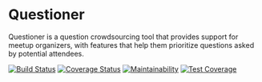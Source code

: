 # Questioner
Questioner is a question crowdsourcing tool that provides support for meetup organizers, with features that help them prioritize questions asked by potential attendees.

[![Build Status](https://travis-ci.com/emrys8/Questioner.svg?branch=develop)](https://travis-ci.com/emrys8/Questioner) [![Coverage Status](https://coveralls.io/repos/github/emrys8/Questioner/badge.svg?branch=develop)](https://coveralls.io/github/emrys8/Questioner?branch=develop) [![Maintainability](https://api.codeclimate.com/v1/badges/a72daef632a6dc679a3d/maintainability)](https://codeclimate.com/github/emrys8/Questioner/maintainability) [![Test Coverage](https://api.codeclimate.com/v1/badges/a72daef632a6dc679a3d/test_coverage)](https://codeclimate.com/github/emrys8/Questioner/test_coverage)
